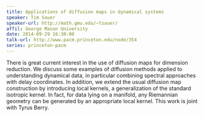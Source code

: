 ```yaml
---
title: Applications of diffusion maps in dynamical systems
speaker: Tim Sauer
speaker-url: http://math.gmu.edu/~tsauer/
affil: George Mason University
date: 2014-09-29 16:30:00
talk-url: http://www.pacm.princeton.edu/node/354
series: princeton-pacm
---
```


There is great current interest in the use of diffusion maps for dimension
reduction. We discuss some examples of diffusion methods applied to
understanding dynamical data, in particular combining spectral approaches with
delay coordinates. In addition, we extend the usual diffusion map construction
by introducing local kernels, a generalization of the standard isotropic
kernel. In fact, for data lying on a manifold, any Riemannian geometry can be
generated by an appropriate local kernel. This work is joint with Tyrus Berry.
